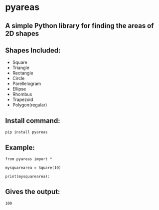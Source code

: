 pyareas
=======
A simple Python library for finding the areas of 2D shapes
----------------------------------------------------------
Shapes Included:
----------------
- Square
- Triangle
- Rectangle
- Circle
- Parellelogram
- Ellipse
- Rhombus
- Trapezoid
- Polygon(regular)

Install command:
----------------
```
pip install pyareas
```

Example:
--------
```
from pyareas import *

mysquarearea = Square(10)

print(mysquarearea):
```
Gives the output:
-----------------
```
100
```
